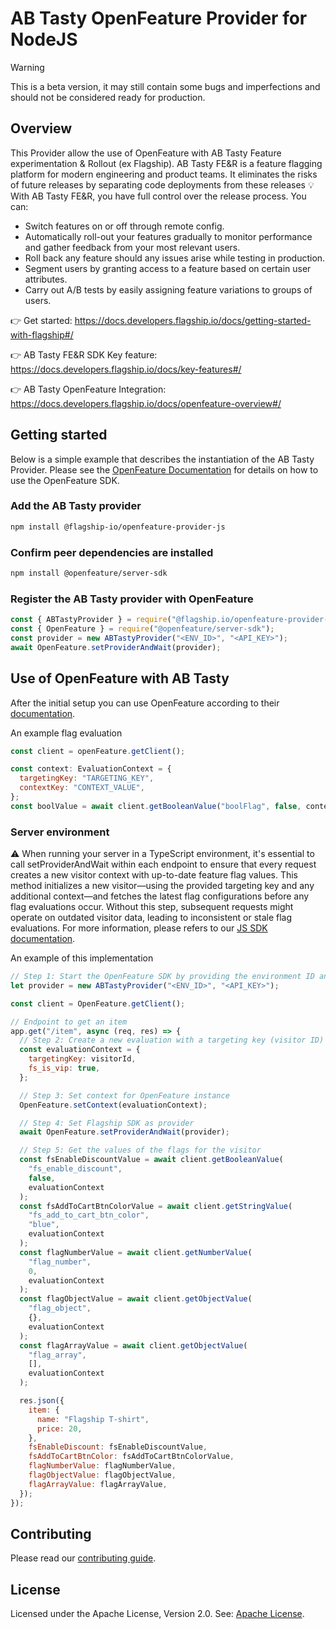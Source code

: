# AB Tasty OpenFeature Provider for NodeJS

> [!WARNING]
> This is a beta version, it may still contain some bugs and imperfections and should not be considered ready for production.

## Overview

This Provider allow the use of OpenFeature with AB Tasty Feature experimentation & Rollout (ex Flagship). AB Tasty FE&R is a feature flagging platform for modern engineering and product teams. It eliminates the risks of future releases by separating code deployments from these releases :bulb: With AB Tasty FE&R, you have full control over the release process. You can:
​

- Switch features on or off through remote config.
- Automatically roll-out your features gradually to monitor performance and gather feedback from your most relevant users.
- Roll back any feature should any issues arise while testing in production.
- Segment users by granting access to a feature based on certain user attributes.
- Carry out A/B tests by easily assigning feature variations to groups of users.

👉 Get started: https://docs.developers.flagship.io/docs/getting-started-with-flagship#/

👉 AB Tasty FE&R SDK Key feature: https://docs.developers.flagship.io/docs/key-features#/

👉 AB Tasty OpenFeature Integration: https://docs.developers.flagship.io/docs/openfeature-overview#/

## Getting started

Below is a simple example that describes the instantiation of the AB Tasty Provider. Please see the [OpenFeature Documentation](https://docs.openfeature.dev/docs/reference/concepts/evaluation-api) for details on how to use the OpenFeature SDK.

### Add the AB Tasty provider

```sh
npm install @flagship-io/openfeature-provider-js
```

### Confirm peer dependencies are installed

```sh
npm install @openfeature/server-sdk
```

### Register the AB Tasty provider with OpenFeature

```js
const { ABTastyProvider } = require("@flagship.io/openfeature-provider-js");
const { OpenFeature } = require("@openfeature/server-sdk");
const provider = new ABTastyProvider("<ENV_ID>", "<API_KEY>");
await OpenFeature.setProviderAndWait(provider);
```

## Use of OpenFeature with AB Tasty

After the initial setup you can use OpenFeature according to their [documentation](https://openfeature.dev/docs/reference/concepts/evaluation-api).

An example flag evaluation

```js
const client = openFeature.getClient();

const context: EvaluationContext = {
  targetingKey: "TARGETING_KEY",
  contextKey: "CONTEXT_VALUE",
};
const boolValue = await client.getBooleanValue("boolFlag", false, context);
```

### Server environment

:warning: When running your server in a TypeScript environment, it's essential to call setProviderAndWait within each endpoint to ensure that every request creates a new visitor context with up-to-date feature flag values. This method initializes a new visitor—using the provided targeting key and any additional context—and fetches the latest flag configurations before any flag evaluations occur. Without this step, subsequent requests might operate on outdated visitor data, leading to inconsistent or stale flag evaluations. For more information, please refers to our [JS SDK documentation](https://docs.developers.flagship.io/docs/javascript#/).

An example of this implementation

```js
// Step 1: Start the OpenFeature SDK by providing the environment ID and API key
let provider = new ABTastyProvider("<ENV_ID>", "<API_KEY>");

const client = OpenFeature.getClient();

// Endpoint to get an item
app.get("/item", async (req, res) => {
  // Step 2: Create a new evaluation with a targeting key (visitor ID) and visitor context
  const evaluationContext = {
    targetingKey: visitorId,
    fs_is_vip: true,
  };

  // Step 3: Set context for OpenFeature instance
  OpenFeature.setContext(evaluationContext);

  // Step 4: Set Flagship SDK as provider
  await OpenFeature.setProviderAndWait(provider);

  // Step 5: Get the values of the flags for the visitor
  const fsEnableDiscountValue = await client.getBooleanValue(
    "fs_enable_discount",
    false,
    evaluationContext
  );
  const fsAddToCartBtnColorValue = await client.getStringValue(
    "fs_add_to_cart_btn_color",
    "blue",
    evaluationContext
  );
  const flagNumberValue = await client.getNumberValue(
    "flag_number",
    0,
    evaluationContext
  );
  const flagObjectValue = await client.getObjectValue(
    "flag_object",
    {},
    evaluationContext
  );
  const flagArrayValue = await client.getObjectValue(
    "flag_array",
    [],
    evaluationContext
  );

  res.json({
    item: {
      name: "Flagship T-shirt",
      price: 20,
    },
    fsEnableDiscount: fsEnableDiscountValue,
    fsAddToCartBtnColor: fsAddToCartBtnColorValue,
    flagNumberValue: flagNumberValue,
    flagObjectValue: flagObjectValue,
    flagArrayValue: flagArrayValue,
  });
});
```

## Contributing

Please read our [contributing guide](./CONTRIBUTING.md).

## License

Licensed under the Apache License, Version 2.0. See: [Apache License](http://www.apache.org/licenses/).

